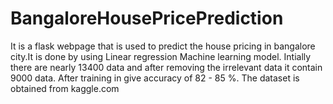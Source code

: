 # BangaloreHousePricePrediction
It is a flask webpage that is used to predict the house pricing in bangalore city.It is done by using Linear regression Machine learning model. Intially there are nearly 13400 data and after removing the irrelevant data it contain 9000 data. After training in give accuracy of 82 - 85 %. The dataset is obtained from kaggle.com
